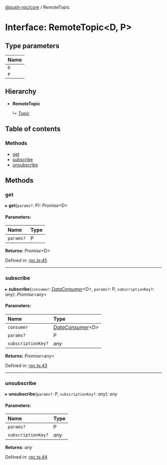 [@push-rpc/core](../README.md) / RemoteTopic

# Interface: RemoteTopic<D, P\>

## Type parameters

| Name |
| :------ |
| `D` |
| `P` |

## Hierarchy

* **RemoteTopic**

  ↳ [*Topic*](topic.md)

## Table of contents

### Methods

- [get](remotetopic.md#get)
- [subscribe](remotetopic.md#subscribe)
- [unsubscribe](remotetopic.md#unsubscribe)

## Methods

### get

▸ **get**(`params?`: P): *Promise*<D\>

#### Parameters:

| Name | Type |
| :------ | :------ |
| `params?` | P |

**Returns:** *Promise*<D\>

Defined in: [rpc.ts:45](https://github.com/vasyas/typescript-rpc/blob/4c1eb2a/packages/core/src/rpc.ts#L45)

___

### subscribe

▸ **subscribe**(`consumer`: [*DataConsumer*](../README.md#dataconsumer)<D\>, `params?`: P, `subscriptionKey?`: *any*): *Promise*<any\>

#### Parameters:

| Name | Type |
| :------ | :------ |
| `consumer` | [*DataConsumer*](../README.md#dataconsumer)<D\> |
| `params?` | P |
| `subscriptionKey?` | *any* |

**Returns:** *Promise*<any\>

Defined in: [rpc.ts:43](https://github.com/vasyas/typescript-rpc/blob/4c1eb2a/packages/core/src/rpc.ts#L43)

___

### unsubscribe

▸ **unsubscribe**(`params?`: P, `subscriptionKey?`: *any*): *any*

#### Parameters:

| Name | Type |
| :------ | :------ |
| `params?` | P |
| `subscriptionKey?` | *any* |

**Returns:** *any*

Defined in: [rpc.ts:44](https://github.com/vasyas/typescript-rpc/blob/4c1eb2a/packages/core/src/rpc.ts#L44)
